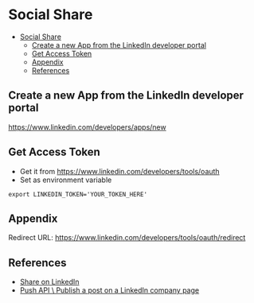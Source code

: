 # Social Share

- [Social Share](#social-share)
  - [Create a new App from the LinkedIn developer portal](#create-a-new-app-from-the-linkedin-developer-portal)
  - [Get Access Token](#get-access-token)
  - [Appendix](#appendix)
  - [References](#references)


## Create a new App from the LinkedIn developer portal

https://www.linkedin.com/developers/apps/new

## Get Access Token

- Get it from https://www.linkedin.com/developers/tools/oauth
- Set as environment variable

```shell
export LINKEDIN_TOKEN='YOUR_TOKEN_HERE'
```


## Appendix

Redirect URL: https://www.linkedin.com/developers/tools/oauth/redirect

## References

- [Share on LinkedIn](https://learn.microsoft.com/en-us/linkedin/marketing/community-management/shares/posts-api?view=li-lms-2024-10&tabs=http)
- [Push API \ Publish a post on a LinkedIn company page](https://docs.oneall.com/api/resources/push/linkedin/company/post/)